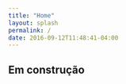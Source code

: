 ```yaml
---
title: "Home"
layout: splash
permalink: /
date: 2016-09-12T11:48:41-04:00
---
```

Em construção
---
